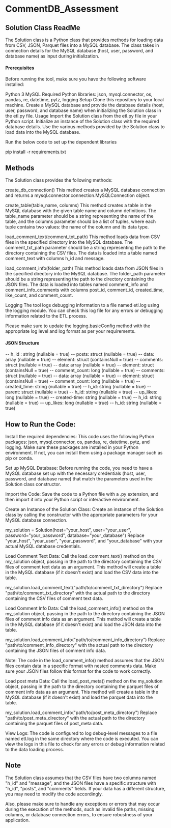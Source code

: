 # CommentDB_Assessment

## Solution Class ReadMe

The Solution class is a Python class that provides methods for loading data from CSV, JSON, Parquet files into a MySQL database. The class takes in connection details for the MySQL database (host, user, password, and database name) as input during initialization.


#### Prerequisites
Before running the tool, make sure you have the following software installed:

Python 3
MySQL
Required Python libraries: json, mysql.connector, os, pandas, re, datetime, pytz, logging
Setup
Clone this repository to your local machine.
Create a MySQL database and provide the database details (host, user, password, and database name) when initializing the Solution class in the etl.py file.
Usage
Import the Solution class from the etl.py file in your Python script.
Initialize an instance of the Solution class with the required database details.
Use the various methods provided by the Solution class to load data into the MySQL database.

Run the below code to set up the dependent libraries

pip install -r requirements.txt
## Methods
The Solution class provides the following methods:

create_db_connection()
This method creates a MySQL database connection and returns a mysql.connector.connection.MySQLConnection object.

create_table(table_name, columns)
This method creates a table in the MySQL database with the given table name and column definitions. The table_name parameter should be a string representing the name of the table, and the columns parameter should be a list of tuples, where each tuple contains two values: the name of the column and its data type.

load_comment_text(comment_txt_path)
This method loads data from CSV files in the specified directory into the MySQL database. The comment_txt_path parameter should be a string representing the path to the directory containing the CSV files. The data is loaded into a table named comment_text with columns h_id and message.

load_comment_info(folder_path)
This method loads data from JSON files in the specified directory into the MySQL database. The folder_path parameter should be a string representing the path to the directory containing the JSON files. The data is loaded into tables named comment_info and comment_info_comments with columns post_id, comment_id, created_time, like_count, and comment_count.

Logging
The tool logs debugging information to a file named etl.log using the logging module. You can check this log file for any errors or debugging information related to the ETL process.

Please make sure to update the logging.basicConfig method with the appropriate log level and log format as per your requirements.

#### JSON Structure
-- h_id : string (nullable = true)
-- posts: struct (nullable = true)
	-- data: array (nullable = true)
		-- element: struct (containsNull = true)
			-- comments: struct (nullable = true)
				-- data: array (nullable = true)
					-- element: struct (containsNull = true)
						-- comment_count: long (nullable = true)
						-- comments: struct (nullable = true)
							-- data: array (nullable = true)
								-- element: struct (containsNull = true)
									-- comment_count: long (nullable = true)
									-- created_time: string (nullable = true)
									-- h_id: string (nullable = true)
									-- parent: struct (nullable = true)
										-- h_id: string (nullable = true)
									-- up_likes: long (nullable = true)
						-- created-time: string (nullable = true)
						-- h_id: string (nullable = true)
						-- up_likes: long (nullable = true)
			-- h_id: string (nullable = true)

## How to Run the Code:

Install the required dependencies: This code uses the following Python packages: json, mysql.connector, os, pandas, re, datetime, pytz, and logging. Make sure these packages are installed in your Python environment. If not, you can install them using a package manager such as pip or conda.

Set up MySQL Database: Before running the code, you need to have a MySQL database set up with the necessary credentials (host, user, password, and database name) that match the parameters used in the Solution class constructor.

Import the Code: Save the code to a Python file with a .py extension, and then import it into your Python script or interactive environment.

Create an Instance of the Solution Class: Create an instance of the Solution class by calling the constructor with the appropriate parameters for your MySQL database connection.

 
my_solution = Solution(host="your_host", user="your_user", password="your_password", database="your_database")
Replace "your_host", "your_user", "your_password", and "your_database" with your actual MySQL database credentials.

Load Comment Text Data: Call the load_comment_text() method on the my_solution object, passing in the path to the directory containing the CSV files of comment text data as an argument. This method will create a table in the MySQL database (if it doesn't exist) and load the CSV data into the table.
  
my_solution.load_comment_text("path/to/comment_txt_directory")
Replace "path/to/comment_txt_directory" with the actual path to the directory containing the CSV files of comment text data.

Load Comment Info Data: Call the load_comment_info() method on the my_solution object, passing in the path to the directory containing the JSON files of comment info data as an argument. This method will create a table in the MySQL database (if it doesn't exist) and load the JSON data into the table.
 
my_solution.load_comment_info("path/to/comment_info_directory")
Replace "path/to/comment_info_directory" with the actual path to the directory containing the JSON files of comment info data.

Note: The code in the load_comment_info() method assumes that the JSON files contain data in a specific format with nested comments data. Make sure your JSON files follow this format for the code to work correctly.

Load post meta Data: Call the load_post_meta() method on the my_solution object, passing in the path to the directory containing the parquet files of comment info data as an argument. This method will create a table in the MySQL database (if it doesn't exist) and load the parquet data into the table.
 
my_solution.load_comment_info("path/to/post_meta_directory")
Replace "path/to/post_meta_directory" with the actual path to the directory containing the parquet files of post_meta data.


View Logs: The code is configured to log debug-level messages to a file named etl.log in the same directory where the code is executed. You can view the logs in this file to check for any errors or debug information related to the data loading process.

## Note
The Solution class assumes that the CSV files have two columns named "h_id" and "message", and the JSON files have a specific structure with "h_id", "posts", and "comments" fields. If your data has a different structure, you may need to modify the code accordingly.

Also, please make sure to handle any exceptions or errors that may occur during the execution of the methods, such as invalid file paths, missing columns, or database connection errors, to ensure robustness of your application.
